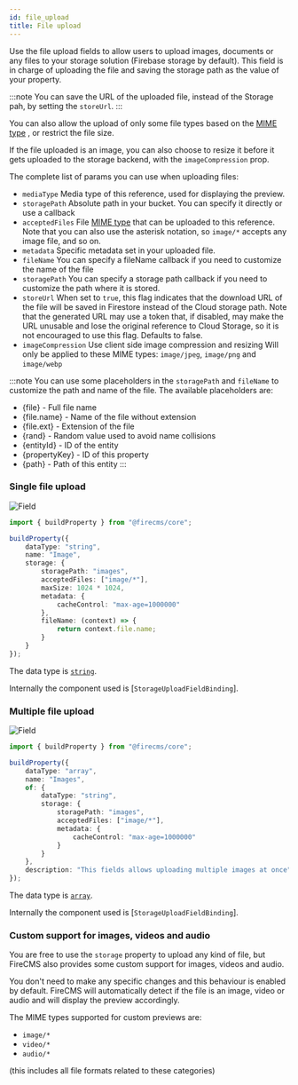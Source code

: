 ```yaml
---
id: file_upload
title: File upload
---
```


Use the file upload fields to allow users to upload images, documents or any
files to your storage solution (Firebase storage by default). This field is in
charge of uploading the file and saving the storage path as the value
of your property.

:::note
You can save the URL of the uploaded file, instead of the Storage pah,
by setting the `storeUrl`.
:::

You can also allow the upload of only some file types based on
the [MIME type](https://developer.mozilla.org/en-US/docs/Web/HTTP/Basics_of_HTTP/MIME_types/Common_types)
, or restrict the file size.

If the file uploaded is an image, you can also choose to resize it before
it gets uploaded to the storage backend, with the `imageCompression` prop.

The complete list of params you can use when uploading files:

* `mediaType` Media type of this reference, used for displaying the
  preview.
* `storagePath` Absolute path in your bucket. You can specify it
  directly or use a callback
* `acceptedFiles`
  File [MIME type](https://developer.mozilla.org/en-US/docs/Web/HTTP/Basics_of_HTTP/MIME_types/Common_types)
  that can be uploaded to this
  reference. Note that you can also use the asterisk notation, so `image/*`
  accepts any image file, and so on.
* `metadata` Specific metadata set in your uploaded file.
* `fileName` You can specify a fileName callback if you need to
  customize the name of the file
* `storagePath` You can specify a storage path callback if you need to
  customize the path where it is stored.
* `storeUrl` When set to `true`, this flag indicates that the download
  URL of the file will be saved in Firestore instead of the Cloud
  storage path. Note that the generated URL may use a token that, if
  disabled, may make the URL unusable and lose the original reference to
  Cloud Storage, so it is not encouraged to use this flag. Defaults to
  false.
* `imageCompression` Use client side image compression and resizing
  Will only be applied to these MIME types: `image/jpeg`, `image/png`
  and `image/webp`

:::note
You can use some placeholders in the `storagePath` and `fileName` to
customize the path and name of the file. The available placeholders are:

- {file} - Full file name
- {file.name} - Name of the file without extension
- {file.ext} - Extension of the file
- {rand} - Random value used to avoid name collisions
- {entityId} - ID of the entity
- {propertyKey} - ID of this property
- {path} - Path of this entity
:::

### Single file upload

![Field](/img/fields/File_upload.png)

```typescript jsx
import { buildProperty } from "@firecms/core";

buildProperty({
    dataType: "string",
    name: "Image",
    storage: {
        storagePath: "images",
        acceptedFiles: ["image/*"],
        maxSize: 1024 * 1024,
        metadata: {
            cacheControl: "max-age=1000000"
        },
        fileName: (context) => {
            return context.file.name;
        }
    }
});
```

The data type is [`string`](../config/string).

Internally the component used
is [`StorageUploadFieldBinding`].

### Multiple file upload

![Field](/img/fields/Multi_file_upload.png)

```typescript jsx
import { buildProperty } from "@firecms/core";

buildProperty({
    dataType: "array",
    name: "Images",
    of: {
        dataType: "string",
        storage: {
            storagePath: "images",
            acceptedFiles: ["image/*"],
            metadata: {
                cacheControl: "max-age=1000000"
            }
        }
    },
    description: "This fields allows uploading multiple images at once"
});
```

The data type is [`array`](../config/array).

Internally the component used
is [`StorageUploadFieldBinding`].

### Custom support for images, videos and audio

You are free to use the `storage` property to upload any kind of file, but
FireCMS also provides some custom support for images, videos and audio.

You don't need to make any specific changes and this behaviour is enabled by
default. FireCMS will automatically detect if the file is an image, video or
audio and will display the preview accordingly.

The MIME types supported for custom previews are:

- `image/*`
- `video/*`
- `audio/*`

(this includes all file formats related to these categories)
